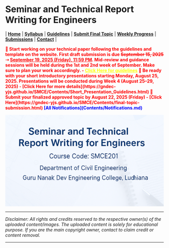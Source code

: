 # Seminar and Technical Report Writing for Engineers

| **[Home](README.md)** | **[Syllabus](Contents/Syllabus.md)** | **[Guidelines](Contents/Guidelines.md)** | **[Submit Final Topic](Contents/final-topic-submission.md)** | **[Weekly Progress](Contents/Weekly_2025.md)** | **[Submissions](Contents/Submissions_2025.md)** | **[Contact](Contents/Contact.md)** |  

<span style="color:red; font-weight:bold; animation: blinker 1s linear infinite;">
📢 Start working on your technical paper following the guidelines and template on the website. First draft submission is due <s>September 15, 2025</s> ➝ <u>September 19, 2025 (Friday), 11:59 PM</u>. Mid-review and guidance sessions will be held during the 1st and 2nd week of September. Make sure to plan your work accordingly. - <a href="https://gndec-yjs.github.io/SMCE/Contents/Technical_Paper_Guidelines.html" style="color:yellow;">Click Here for guidelines</a>
</span>

<span style="color:red; font-weight:bold; animation: blinker 1s linear infinite;">
📢 Be ready with your short introductory presentations starting Monday, August 25, 2025. Presentations will be conducted during Week 4 (August 25–29, 2025) - [Click Here for more details](https://gndec-yjs.github.io/SMCE/Contents/Short_Presentation_Guidelines.html)
</span>  

<span style="color:red; font-weight:bold; animation: blinker 1s linear infinite;">
🚨 Submit your finalized approved topic by August 22, 2025 (Friday) - [Click Here](https://gndec-yjs.github.io/SMCE/Contents/final-topic-submission.html)
</span>

<style>
@keyframes blinker {
  50% { opacity: 0; }
}
</style>  

<span style="color:blue; font-weight:bold;">
  <span class="flash">[All Notifications](Contents/Notifications.md)</span>
</span>



![SMCE](Contents/Images/SMCE.png)

---

*Disclaimer: All rights and credits reserved to the respective owner(s) of the uploaded content/images. The uploaded content is solely for educational purpose. If you are the main copyright owner, contact to claim credit or content removal.*

---



